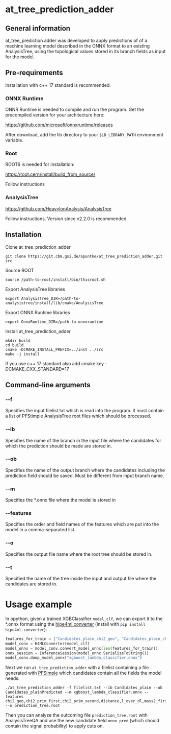 # at_tree_prediction_adder

## General information

at_tree_prediction adder was developed to apply predictions of of a machine learning model described in the ONNX format to an existing AnalysisTree, using the topological values stored in its branch fields as input for the model.

## Pre-requirements

Installation with c++ 17 standard is recommended.

### ONNX Runtime

ONNR Runtime is needed to compile and run the program. Get the precompiled version for your architecture here:

https://github.com/microsoft/onnxruntime/releases

After download, add the lib directory to your `$LD_LIBRARY_PATH` environment variable.

### Root

ROOT6 is needed for installation:

https://root.cern/install/build_from_source/

Follow instructions
    
### AnalysisTree

https://github.com/HeavyIonAnalysis/AnalysisTree

Follow instructions. Version since v2.2.0 is recommended.

## Installation

Clone at_tree_prediction_adder

    git clone https://git.cbm.gsi.de/apuntke/at_tree_prediction_adder.git src
    
Source ROOT

    source /path-to-root/install/bin/thisroot.sh
    
Export AnalysisTree libraries

    export AnalysisTree_DIR=/path-to-analysistree/install/lib/cmake/AnalysisTree
	
Export ONNX Runtime libraries

    export OnnxRuntime_DIR=/path-to-onnxruntime
    
Install at_tree_prediction_adder
    
    mkdir build
    cd build
    cmake -DCMAKE_INSTALL_PREFIX=../inst ../src
	make -j install
    
  If you use c++ 17 standard also add cmake key -DCMAKE_CXX_STANDARD=17

## Command-line arguments
### --f <input-filelist>
Specifies the input filelist.txt which is read into the program. It must contain a list of PFStimple AnalysisTree root files which should be processed.
### --ib <branch-name>
Specifies the name of the branch in the input file where the candidates for which the prediction should be made are stored in.
### --ob <branch-name>
Specifies the name of the output branch where the candidates including the prediction field should be saved. Must be different from input branch name.
### --m <onnx-file>
Specifies the *.onnx file where the model is stored in
### --features <feature-list>
Specifies the order and field names of the features which are put into the model in a comma-separated list.
### --o <output-file>
Specifies the output file name where the root tree should be stored in.
### --t
Specified the name of the tree inside the input and output file where the candidates are stored in.

# Usage example
In opython, given a trained XGBClassifier `model_clf`, we can export it to the *.onnx format using the [hipe4ml converter](https://github.com/fgrosa/hipe4ml_converter) (install with `pip install hipe4ml-converter`):
```python
features_for_train = ["Candidates_plain_chi2_geo", "Candidates_plain_chi2_prim_first", "Candidates_plain_chi2_prim_second", "Candidates_plain_distance", "Candidates_plain_l_over_dl", "Candidates_plain_mass2_first", "Candidates_plain_mass2_second"]
model_conv = H4MLConverter(model_clf)
model_onnx = model_conv.convert_model_onnx(len(features_for_train))
onnx_session = InferenceSession(model_onnx.SerializeToString())
model_conv.dump_model_onnx("xgboost_lambda_classifier.onnx")
```
Next we run `at_tree_prediction_adder` with a filelist containing a file generated with [PFSimple](https://github.com/HeavyIonAnalysis/PFSimple) which candidates contain all the fields the model needs:
```
./at_tree_prediction_adder -f filelist.txt --ib Candidates_plain --ob Candidates_plainPredicted --m xgboost_lambda_classifier.onnx --features chi2_geo,chi2_prim_first,chi2_prim_second,distance,l_over_dl,mass2_first,mass2_second --o prediction_tree.root
```
Then you can analyze the outcoming file `prediction_tree.root` with AnalysisTreeQA and use the new candidate field `onnx_pred` (which should contain the signal probability) to apply cuts on.